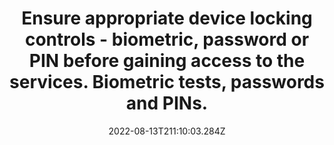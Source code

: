 ---
title: Ensure appropriate device locking controls - biometric, password or PIN before gaining access to the services. Biometric tests, passwords and PINs.
date: "2022-08-13T211:10:03.284Z"
description: ""
position: 1
section: "Secure configuration"
---